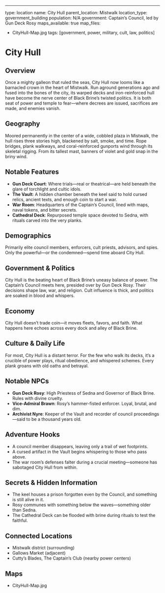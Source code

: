 ---
type: location
name: City Hull
parent_location: Mistwalk
location_type: government_building
population: N/A
government: Captain’s Council, led by Gun Deck Rosy
maps_available: true
map_files:
  - CityHull-Map.jpg
tags: [government, power, military, cult, law, politics]

# City Hull

## Overview
Once a mighty galleon that ruled the seas, City Hull now looms like a barnacled crown in the heart of Mistwalk. Run aground generations ago and fused into the bones of the city, its warped decks and iron-reinforced hull have become the nerve center of Black Brine’s twisted politics. It is both seat of power and temple to fear—where decrees are issued, sacrifices are made, and enemies vanish.

## Geography
Moored permanently in the center of a wide, cobbled plaza in Mistwalk, the hull rises three stories high, blackened by salt, smoke, and time. Rope bridges, plank walkways, and coral-reinforced gunports wind through its skeletal rigging. From its tallest mast, banners of violet and gold snap in the briny wind.

## Notable Features
- **Gun Deck Court**: Where trials—real or theatrical—are held beneath the glare of torchlight and cultic idols.
- **The Vault**: A hidden chamber beneath the keel said to hold cursed relics, ancient texts, and enough coin to start a war.
- **War Room**: Headquarters of the Captain’s Council, lined with maps, naval tokens, and bitter secrets.
- **Cathedral Deck**: Repurposed temple space devoted to Sedna, with rituals carved into the very planks.

## Demographics
Primarily elite council members, enforcers, cult priests, advisors, and spies. Only the powerful—or the condemned—spend time aboard City Hull.

## Government & Politics
City Hull is the beating heart of Black Brine’s uneasy balance of power. The Captain’s Council meets here, presided over by Gun Deck Rosy. Their decisions shape law, war, and religion. Cult influence is thick, and politics are soaked in blood and whispers.

## Economy
City Hull doesn’t trade coin—it moves fleets, favors, and faith. What happens here echoes across every dock and alley of Black Brine.

## Culture & Daily Life
For most, City Hull is a distant terror. For the few who walk its decks, it’s a crucible of power plays, ritual obedience, and whispered schemes. Every plank groans with old oaths and betrayal.

## Notable NPCs
- **Gun Deck Rosy**: High Priestess of Sedna and Governor of Black Brine. Rules with divine cruelty.
- **Vice-Admiral Brawn**: Rosy’s hammer-fisted enforcer. Loyal, brutal, and dim.
- **Archivist Nyre**: Keeper of the Vault and recorder of council proceedings—said to be a thousand years old.

## Adventure Hooks
- A council member disappears, leaving only a trail of wet footprints.
- A cursed artifact in the Vault begins whispering to those who pass above.
- The war room’s defenses falter during a crucial meeting—someone has sabotaged City Hull from within.

## Secrets & Hidden Information
- The keel houses a prison forgotten even by the Council, and something is still alive in it.
- Rosy communes with something below the waves—something older than Sedna.
- The Cathedral Deck can be flooded with brine during rituals to test the faithful.

## Connected Locations
- Mistwalk district (surrounding)
- Gallows Market (adjacent)
- Cutty’s Blades, The Captain’s Club (nearby power centers)

## Maps
- CityHull-Map.jpg
